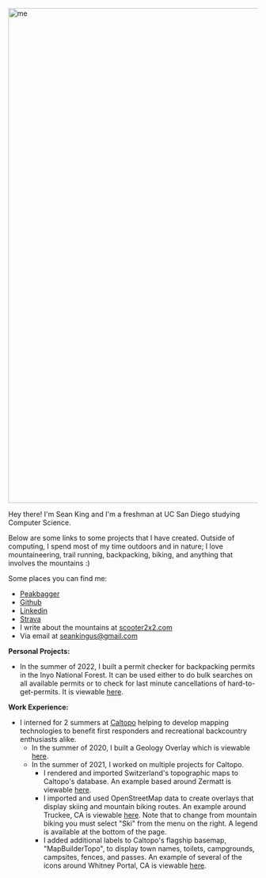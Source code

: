 <img src="https://user-images.githubusercontent.com/56090826/212568270-e2facdc4-2bad-45c7-b51b-fed02ec8a0b7.png" alt="me" width="2016" height="1000"/>

Hey there! I'm Sean King and I'm a freshman at UC San Diego studying Computer Science.

Below are some links to some projects that I have created. Outside of computing, I spend most of my time outdoors and in nature; I love mountaineering, trail running, backpacking, biking, and anything that involves the mountains :)

Some places you can find me:
* [Peakbagger](https://www.peakbagger.com/climber/climber.aspx?cid=19475)
* [Github](https://github.com/s3anAK)
* [Linkedin](https://www.linkedin.com/in/sean-king-91b52822a/)
* [Strava](https://www.strava.com/athletes/37056640)
* I write about the mountains at [scooter2x2.com](scooter2x2.com)
* Via email at [seankingus@gmail.com](mailto:seankingus@gmail.com)

**Personal Projects:**

*   In the summer of 2022, I built a permit checker for backpacking permits in the Inyo National Forest. It can be used either to do bulk searches on all available permits or to check for last minute cancellations of hard-to-get-permits. It is viewable [here](https://github.com/s3anAK/recreation-gov-availability).

**Work Experience:**

*   I interned for 2 summers at [Caltopo](https://caltopo.com/about/) helping to develop mapping technologies to benefit first responders and recreational backcountry enthusiasts alike.
    *   In the summer of 2020, I built a Geology Overlay which is viewable [here](https://caltopo.com/m/0RDSP).
    *   In the summer of 2021, I worked on multiple projects for Caltopo.
        *   I rendered and imported Switzerland's topographic maps to Caltopo's database. An example based around Zermatt is viewable [here](https://caltopo.com/m/7S48A).
        *   I imported and used OpenStreetMap data to create overlays that display skiing and mountain biking routes. An example around Truckee, CA is viewable [here](https://caltopo.com/m/989D9). Note that to change from mountain biking you must select "Ski" from the menu on the right. A legend is available at the bottom of the page.
        *   I added additional labels to Caltopo's flagship basemap, "MapBuilderTopo", to display town names, toilets, campgrounds, campsites, fences, and passes. An example of several of the icons around Whitney Portal, CA is viewable [here](https://caltopo.com/m/ELC9T).

